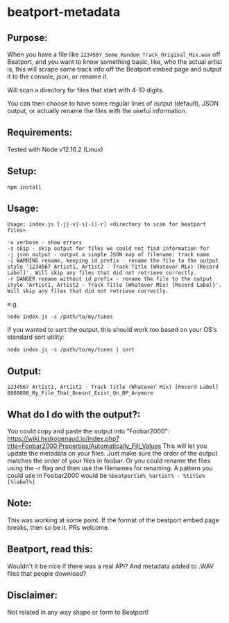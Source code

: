 # beatport-metadata

Purpose:
--------
When you have a file like `1234567_Some_Random_Track_Original_Mix.wav` off Beatport, and you want to know something basic, like, who the actual artist is, this will scrape some track info off the Beatport embed page and output it to the console, json, or rename it.

Will scan a directory for files that start with 4-10 digits.

You can then choose to have some regular lines of output (default), JSON output, or actually rename the files with the useful information.

Requirements:
-------------
Tested with Node v12.16.2 (Linux)

Setup:
------
```
npm install
```

Usage:
------
```
Usage: index.js [-j|-v|-s|-i|-r] <directory to scan for beatport files>

-v verbose - show errors
-s skip - skip output for files we could not find information for
-j json output - output a simple JSON map of filename: track name
-i WARNING rename, keeping id prefix - rename the file to the output style '1234567_Artist1, Artist2 - Track Title (Whatever Mix) [Record Label]'. Will skip any files that did not retrieve correctly.
-r DANGER rename without id prefix - rename the file to the output style 'Artist1, Artist2 - Track Title (Whatever Mix) [Record Label]'. Will skip any files that did not retrieve correctly.
```
e.g.
```
node index.js -s /path/to/my/tunes
```
If you wanted to sort the output, this should work too based on your OS's standard sort utility:
```
node index.js -s /path/to/my/tunes | sort
```
  
Output:
-------
```
1234567 Artist1, Artist2 - Track Title (Whatever Mix) [Record Label]
8888888_My_File_That_Doesnt_Exist_On_BP_Anymore
```

What do I do with the output?:
-------
You could copy and paste the output into "Foobar2000": https://wiki.hydrogenaud.io/index.php?title=Foobar2000:Properties/Automatically_Fill_Values
This will let you update the metadata on your files. Just make sure the order of the output matches the order of your files in foobar. Or you could rename the files using the -r flag and then use the filenames for renaming.
A pattern you could use in Foobar2000 would be `%beatportid%_%artist% - %title% [%label%]`

Note:
-----
This was working at some point. If the format of the beatport embed page breaks, then so be it. PRs welcome.

Beatport, read this:
--------------------
Wouldn't it be nice if there was a real API? And metadata added to .WAV files that people download?

Disclaimer:
-----------
Not related in any way shape or form to Beatport!
